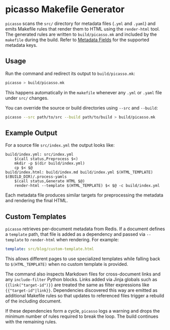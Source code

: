 # picasso Makefile Generator

`picasso` scans the `src/` directory for metadata files (`.yml` and `.yaml`) and
emits Makefile rules that render them to HTML using the `render-html` tool. The
generated rules are written to `build/picasso.mk` and included by the
`makefile` during the build. Refer to
[Metadata Fields](../reference/metadata-fields.md) for the supported metadata
keys.

## Usage

Run the command and redirect its output to `build/picasso.mk`:

```bash
picasso > build/picasso.mk
```

This happens automatically in the `makefile` whenever any `.yml` or `.yaml`
file under `src/` changes.

You can override the source or build directories using `--src` and `--build`:

```bash
picasso --src path/to/src --build path/to/build > build/picasso.mk
```

## Example Output

For a source file `src/index.yml` the output looks like:

```make
build/index.yml: src/index.yml
    $(call status,Preprocess $<)
    mkdir -p $(dir build/index.yml)
    cp $< $@
build/index.html: build/index.md build/index.yml $(HTML_TEMPLATE) $(BUILD_DIR)/.process-yamls
    $(call status,Generate HTML $@)
    render-html --template $(HTML_TEMPLATE) $< $@ -c build/index.yml
```

Each metadata file produces similar targets for preprocessing the metadata and
rendering the final HTML.

## Custom Templates

`picasso` retrieves per-document metadata from Redis. If a document defines a
`template` path, that file is added as a dependency and passed via
`--template` to `render-html` when rendering. For example:

```yaml
template: src/blog/custom-template.html
```

This allows different pages to use specialized templates while falling back to
`$(HTML_TEMPLATE)` when no custom template is provided.

The command also inspects Markdown files for cross-document links and any
`include-filter` Python blocks.  Links added via Jinja globals such as
`{{link("target-id")}}` are treated the same as filter expressions like
`{{"target-id"|link}}`. Dependencies discovered this way are emitted as
additional Makefile rules so that updates to referenced files trigger a rebuild
of the including document.

If these dependencies form a cycle, `picasso` logs a warning and drops the
minimum number of rules required to break the loop. The build continues with
the
remaining rules.
